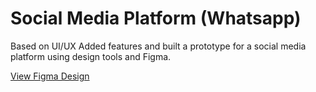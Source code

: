 # Social Media Platform (Whatsapp)

Based on UI/UX
Added features and built a prototype for a social media platform using design tools and Figma.

[View Figma Design](https://www.figma.com/design/q4Hg6N7GHBFDT5HkfjiygF/Social-Networking-Platform---WhatsApp?node-id=0-1&t=1xu68ZZkmLKhwfaa-1)

